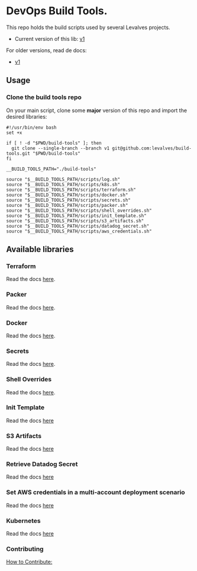 # DevOps Build Tools.

This repo holds the build scripts used by several Levalves projects.

- Current version of this lib: [v1](https://github.com/levalves/build-tools/tree/v1)


For older versions, read de docs:

- [v1](https://github.com/levalves/build-tools/blob/v1/README.md)

## Usage

### Clone the build tools repo

On your main script, clone some **major** version of this repo and import the desired libraries:

```
#!/usr/bin/env bash
set +x

if [ ! -d "$PWD/build-tools" ]; then
  git clone --single-branch --branch v1 git@github.com:levalves/build-tools.git "$PWD/build-tools"
fi

__BUILD_TOOLS_PATH="./build-tools"

source "$__BUILD_TOOLS_PATH/scripts/log.sh"
source "$__BUILD_TOOLS_PATH/scripts/k8s.sh"
source "$__BUILD_TOOLS_PATH/scripts/terraform.sh"
source "$__BUILD_TOOLS_PATH/scripts/docker.sh"
source "$__BUILD_TOOLS_PATH/scripts/secrets.sh"
source "$__BUILD_TOOLS_PATH/scripts/packer.sh"
source "$__BUILD_TOOLS_PATH/scripts/shell_overrides.sh"
source "$__BUILD_TOOLS_PATH/scripts/init_template.sh"
source "$__BUILD_TOOLS_PATH/scripts/s3_artifacts.sh"
source "$__BUILD_TOOLS_PATH/scripts/datadog_secret.sh"
source "$__BUILD_TOOLS_PATH/scripts/aws_credentials.sh"
```

## Available libraries

### Terraform

Read the docs [here](./docs/terraform.md).

### Packer

Read the docs [here](./docs/packer.md).

### Docker

Read the docs [here](./docs/docker.md).

### Secrets

Read the docs [here](./docs/secrets.md).

### Shell Overrides

Read the docs [here](./docs/shell_overrides.md).

### Init Template

Read the docs [here](./docs/init_template.md)

### S3 Artifacts

Read the docs [here](./docs/s3_artifacts.md)

### Retrieve Datadog Secret

Read the docs [here](./docs/datadog_secret.md)

### Set AWS credentials in a multi-account deployment scenario

Read the docs [here](./docs/aws_credentials.md)

### Kubernetes

Read the docs [here](./docs/k8s.md)

### Contributing

[How to Contribute:](CONTRIBUTING.md)
